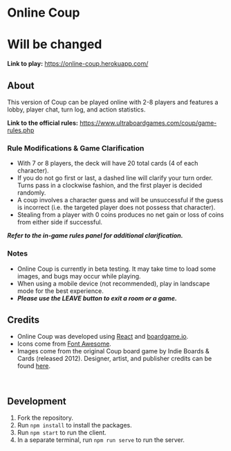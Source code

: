 # Online Coup
# Will be changed 
**Link to play:** https://online-coup.herokuapp.com/

## About

This version of Coup can be played online with 2-8 players and features a lobby, player chat, turn log, and action statistics. <br>

**Link to the official rules:** https://www.ultraboardgames.com/coup/game-rules.php <br>

### Rule Modifications & Game Clarification

- With 7 or 8 players, the deck will have 20 total cards (4 of each character). <br>
- If you do not go first or last, a dashed line will clarify your turn order. Turns pass in a clockwise fashion, and the first player is decided randomly.
- A coup involves a character guess and will be unsuccessful if the guess is incorrect (i.e. the targeted player does not possess that character).
- Stealing from a player with 0 coins produces no net gain or loss of coins from either side if successful.

***Refer to the in-game rules panel for additional clarification.***

### Notes
- Online Coup is currently in beta testing. It may take time to load some images, and bugs may occur while playing.
- When using a mobile device (not recommended), play in landscape mode for the best experience.
- ***Please use the LEAVE button to exit a room or a game.***

## Credits
- Online Coup was developed using [React](https://reactjs.org/) and [boardgame.io](https://boardgame.io/).
- Icons come from [Font Awesome](https://fontawesome.com/). 
- Images come from the original Coup board game by Indie Boards & Cards (released 2012). Designer, artist, and publisher credits can be found [here](https://boardgamegeek.com/boardgame/131357/coup).

<br>

## Development

1. Fork the repository.
2. Run `npm install` to install the packages.
3. Run `npm start` to run the client.
4. In a separate terminal, run `npm run serve` to run the server.
